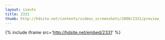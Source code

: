 ```yaml
---
layout: sieutv
title: 2331
thumb: http://hdsite.net/contents/videos_screenshots/2000/2331/preview_360p.mp4.jpg
---
```

{% include iframe src='http://hdsite.net/embed/2331' %}
 
